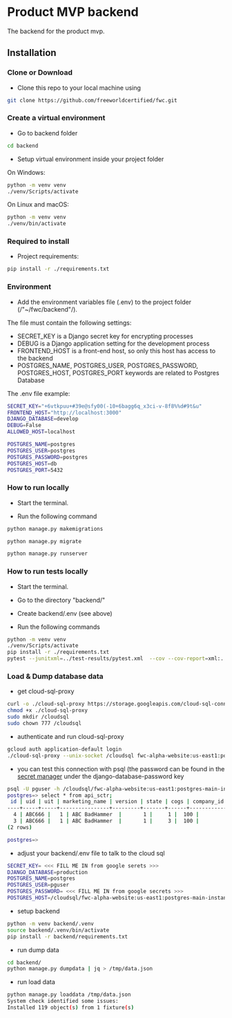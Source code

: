 # Product MVP backend

The backend for the product mvp.

## Installation

### Clone or Download

- Clone this repo to your local machine using

```bash
git clone https://github.com/freeworldcertified/fwc.git
```

### Create a virtual environment

- Go to backend folder

```bash
cd backend
```

- Setup virtual environment inside your project folder

On Windows:

```bash
python -m venv venv
./venv/Scripts/activate
```

On Linux and macOS:

```bash
python -m venv venv
./venv/bin/activate
```

### Required to install

- Project requirements:

```bash
pip install -r ./requirements.txt
```

### Environment

- Add the environment variables file (.env) to the project folder (/"~/fwc/backend"/).

The file must contain the following settings:

- SECRET_KEY is a Django secret key for encrypting processes
- DEBUG is a Django application setting for the development process
- FRONTEND_HOST is a front-end host, so only this host has access to the backend
- POSTGRES_NAME, POSTGRES_USER, POSTGRES_PASSWORD, POSTGRES_HOST, POSTGRES_PORT
  keywords are related to Postgres Database

The .env file example:

```bash
SECRET_KEY="+6vtkpuu+#39e@sfy00(-10+6bagg6q_x3ci-v-8f8%%d#9t&u"
FRONTEND_HOST="http://localhost:3000"
DJANGO_DATABASE=develop
DEBUG=False
ALLOWED_HOST=localhost

POSTGRES_NAME=postgres
POSTGRES_USER=postgres
POSTGRES_PASSWORD=postgres
POSTGRES_HOST=db
POSTGRES_PORT=5432
```

### How to run locally

- Start the terminal.

- Run the following command

```bash
python manage.py makemigrations
```

```bash
python manage.py migrate
```

```bash
python manage.py runserver
```

### How to run tests locally

- Start the terminal.

- Go to the directory "backend/"

- Create backend/.env (see above)

- Run the following commands

```bash
python -m venv venv
./venv/Scripts/activate
pip install -r ./requirements.txt
pytest --junitxml=../test-results/pytest.xml  --cov --cov-report=xml:../coverage-results/pytest-coverage-report.xml
```

### Load & Dump database data

- get cloud-sql-proxy

```bash
curl -o ./cloud-sql-proxy https://storage.googleapis.com/cloud-sql-connectors/cloud-sql-proxy/v2.6.1/cloud-sql-proxy.linux.amd64
chmod +x ./cloud-sql-proxy
sudo mkdir /cloudsql
sudo chown 777 /cloudsql
```

- authenticate and run cloud-sql-proxy

```bash
gcloud auth application-default login
./cloud-sql-proxy --unix-socket /cloudsql fwc-alpha-website:us-east1:postgres-main-instance
```

- you can test this connection with psql (the password can be found in the
  [secret manager](/django-database-password/versions?project=fwc-alpha-website)
  under the django-database-password key

```bash
psql -U pguser -h /cloudsql/fwc-alpha-website:us-east1:postgres-main-instance -d postgres
postgres=> select * from api_sctr;
 id | uid | uit | marketing_name | version | state | cogs | company_id | is_latest_version
----+-----+-----+----------------+---------+-------+------+------------+-------------------
  4 | ABC666 |   1 | ABC BadHammer  |       1 |     1 |  100 |          3 | f
  3 | ABC666 |   1 | ABC BadHammer  |       1 |     3 |  100 |          3 | f
(2 rows)

postgres=>
```

- adjust your backend/.env file to talk to the cloud sql

```bash
SECRET_KEY= <<< FILL ME IN from google serets >>>
DJANGO_DATABASE=production
POSTGRES_NAME=postgres
POSTGRES_USER=pguser
POSTGRES_PASSWORD= <<< FILL ME IN from google secrets >>>
POSTGRES_HOST=/cloudsql/fwc-alpha-website:us-east1:postgres-main-instance
```

- setup backend

```bash
python -m venv backend/.venv
source backend/.venv/bin/activate
pip install -r backend/requirements.txt
```

- run dump data

```bash
cd backend/
python manage.py dumpdata | jq > /tmp/data.json
```

- run load data

```bash
python manage.py loaddata /tmp/data.json
System check identified some issues:
Installed 119 object(s) from 1 fixture(s)
```
